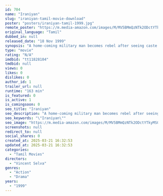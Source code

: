 ```yaml
---
id: 704
name: "Iraniyan"
slug: "iraniyan-tamil-movie-download"
poster: "posters/iraniyan-tamil-1999.jpg"
remote_poster: "https://m.media-amazon.com/images/M/MV5BMmQzNTk2ODctYTkyMS00ZTJkLWJjZWItYjc0NWJkMTc4MzYwXkEyXkFqcGc@._V1_SX300.jpg"
original_language: "Tamil"
dubbed_in: null
released_date: "18 Nov 1999"
synopsis: "A home-coming military man becomes rebel after seeing caste discrimination and brutal killings by a landlord over lower caste people."
type: "movie"
rating: "N/A"
imdbid: "tt11828104"
tmdbid: null
views: 0
likes: 0
dislikes: 0
author_id: 1
trailer_url: null
runtime: "163 min"
is_featured: 0
is_active: 1
is_comingsoon: 0
seo_title: "Iraniyan"
seo_description: "A home-coming military man becomes rebel after seeing caste discrimination and brutal killings by a landlord over lower caste people."
seo_keywords: "\"Iraniyan\""
seo_image: "https://m.media-amazon.com/images/M/MV5BMmQzNTk2ODctYTkyMS00ZTJkLWJjZWItYjc0NWJkMTc4MzYwXkEyXkFqcGc@._V1_SX300.jpg"
screenshots: null
redirect_to: null
social_shares: 0
created_at: 2025-03-21 16:32:53
updated_at: 2025-03-21 16:32:53
categories:
  - "Tamil Movies"
directors:
  - "Vincent Selva"
genres:
  - "Action"
  - "Drama"
years:
  - "1999"
---
```

